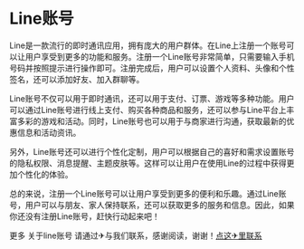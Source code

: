 # Line账号

Line是一款流行的即时通讯应用，拥有庞大的用户群体。在Line上注册一个账号可以让用户享受到更多的功能和服务。注册一个Line账号非常简单，只需要输入手机号码并按照提示进行操作即可。注册完成后，用户可以设置个人资料、头像和个性签名，还可以添加好友、加入群聊等。

Line账号不仅可以用于即时通讯，还可以用于支付、订票、游戏等多种功能。用户可以通过Line账号进行线上支付、购买各种商品和服务，还可以参与Line平台上丰富多彩的游戏和活动。同时，Line账号也可以用于与商家进行沟通，获取最新的优惠信息和活动资讯。

另外，Line账号还可以进行个性化定制，用户可以根据自己的喜好和需求设置账号的隐私权限、消息提醒、主题皮肤等。这样可以让用户在使用Line的过程中获得更加个性化的体验。

总的来说，注册一个Line账号可以让用户享受到更多的便利和乐趣。通过Line账号，用户可以与朋友、家人保持联系，还可以获取更多的服务和信息。因此，如果你还没有注册Line账号，赶快行动起来吧！

更多 关于line账号 请通过✈与我们联系，感谢阅读，谢谢！[点这✈里联系](https://b.k02.cc)